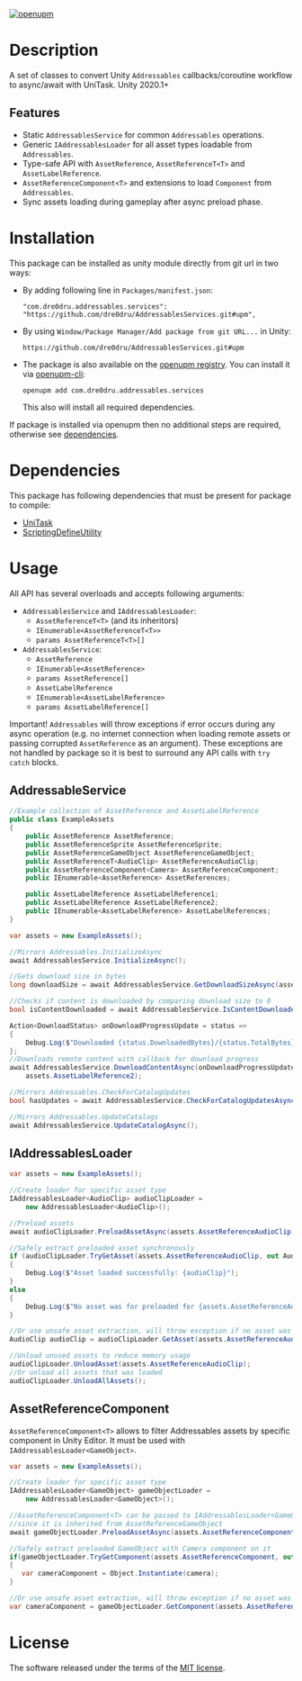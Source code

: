 [![openupm](https://img.shields.io/npm/v/com.dre0dru.addressables.services?label=openupm&registry_uri=https://package.openupm.com)](https://openupm.com/packages/com.dre0dru.addressables.services/)
# Description
A set of classes to convert Unity `Addressables` callbacks/coroutine workflow to async/await with UniTask.
Unity 2020.1+

## Features
- Static `AddressablesService` for common `Addressables` operations.
- Generic `IAddressablesLoader` for all asset types loadable from `Addressables`.
- Type-safe API with `AssetReference`, `AssetReferenceT<T>` and `AssetLabelReference`.  
- `AssetReferenceComponent<T>` and extensions to load `Component` from `Addressables`.
- Sync assets loading during gameplay after async preload phase.

# Installation
This package can be installed as unity module directly from git url in two ways:
- By adding following line in `Packages/manifest.json`:
  ```
  "com.dre0dru.addressables.services": "https://github.com/dre0dru/AddressablesServices.git#upm",
  ```
- By using `Window/Package Manager/Add package from git URL...` in Unity:
  ```
  https://github.com/dre0dru/AddressablesServices.git#upm
  ```
- The package is also available on the [openupm registry](https://openupm.com). You can install it via [openupm-cli](https://github.com/openupm/openupm-cli):
  ```
  openupm add com.dre0dru.addressables.services
  ```
  This also will install all required dependencies.

If package is installed via openupm then no additional steps are required, otherwise see [dependencies](#dependencies).
  
# Dependencies
This package has following dependencies that must be present for package to compile:
- [UniTask](https://github.com/Cysharp/UniTask)
- [ScriptingDefineUtility](https://github.com/Thundernerd/Unity3D-ScriptingDefineUtility)

# Usage
All API has several overloads and accepts following arguments:
- `AddressablesService` and `IAddressablesLoader`:
  - `AssetReferenceT<T>` (and its inheritors)
  - `IEnumerable<AssetReferenceT<T>>`
  - `params AssetReferenceT<T>[]`
- `AddressablesService`:
  - `AssetReference`
  - `IEnumerable<AssetReference>`
  - `params AssetReference[]`
  - `AssetLabelReference`
  - `IEnumerable<AssetLabelReference>`
  - `params AssetLabelReference[]`

Important! `Addressables` will throw exceptions if error occurs during any async operation (e.g. no internet connection when loading remote assets or passing corrupted `AssetReference` as an argument). These exceptions are not handled by package so it is best to surround any API calls with `try catch` blocks. 

## AddressableService
```c#
//Example collection of AssetReference and AssetLabelReference
public class ExampleAssets
{
    public AssetReference AssetReference;
    public AssetReferenceSprite AssetReferenceSprite;
    public AssetReferenceGameObject AssetReferenceGameObject;
    public AssetReferenceT<AudioClip> AssetReferenceAudioClip;
    public AssetReferenceComponent<Camera> AssetReferenceComponent;
    public IEnumerable<AssetReference> AssetReferences;

    public AssetLabelReference AssetLabelReference1;
    public AssetLabelReference AssetLabelReference2;
    public IEnumerable<AssetLabelReference> AssetLabelReferences;
}

var assets = new ExampleAssets();

//Mirrors Addressables.InitializeAsync
await AddressablesService.InitializeAsync();

//Gets download size in bytes
long downloadSize = await AddressablesService.GetDownloadSizeAsync(assets.AssetReference);

//Checks if content is downloaded by comparing download size to 0
bool isContentDownloaded = await AddressablesService.IsContentDownloaded(assets.AssetReferenceSprite);

Action<DownloadStatus> onDownloadProgressUpdate = status =>
{
    Debug.Log($"Downloaded {status.DownloadedBytes}/{status.TotalBytes} ({status.Percent * 100}%)");
};
//Downloads remote content with callback for download progress
await AddressablesService.DownloadContentAsync(onDownloadProgressUpdate, assets.AssetLabelReference1,
    assets.AssetLabelReference2);

//Mirrors Addressables.CheckForCatalogUpdates
bool hasUpdates = await AddressablesService.CheckForCatalogUpdatesAsync();

//Mirrors Addressables.UpdateCatalogs
await AddressablesService.UpdateCatalogAsync();
```
## IAddressablesLoader
```c#
var assets = new ExampleAssets();

//Create loader for specific asset type
IAddressablesLoader<AudioClip> audioClipLoader =
    new AddressablesLoader<AudioClip>();

//Preload assets
await audioClipLoader.PreloadAssetAsync(assets.AssetReferenceAudioClip);

//Safely extract preloaded asset synchronously
if (audioClipLoader.TryGetAsset(assets.AssetReferenceAudioClip, out AudioClip audioClip))
{
    Debug.Log($"Asset loaded successfully: {audioClip}");
}
else
{
    Debug.Log($"No asset was for preloaded for {assets.AssetReferenceAudioClip.RuntimeKey}");
}

//Or use unsafe asset extraction, will throw exception if no asset was preloaded
AudioClip audioClip = audioClipLoader.GetAsset(assets.AssetReferenceAudioClip);

//Unload unused assets to reduce memory usage
audioClipLoader.UnloadAsset(assets.AssetReferenceAudioClip);
//Or unload all assets that was loaded
audioClipLoader.UnloadAllAssets();
```
## AssetReferenceComponent<T>
`AssetReferenceComponent<T>` allows to filter Addressables assets by specific component in Unity Editor. It must be used with `IAddressablesLoader<GameObject>`.
```c#
var assets = new ExampleAssets();

//Create loader for specific asset type
IAddressablesLoader<GameObject> gameObjectLoader =
    new AddressablesLoader<GameObject>();

//AssetReferenceComponent<T> can be passed to IAddressablesLoader<GameObject>
//since it is inherited from AssetReferenceGameObject
await gameObjectLoader.PreloadAssetAsync(assets.AssetReferenceComponent);

//Safely extract preloaded GameObject with Camera component on it
if(gameObjectLoader.TryGetComponent(assets.AssetReferenceComponent, out Camera camera))
{
   var cameraComponent = Object.Instantiate(camera);
}

//Or use unsafe asset extraction, will throw exception if no asset was preloaded
var cameraComponent = gameObjectLoader.GetComponent(assets.AssetReferenceComponent);
```
# License
The software released under the terms of the [MIT license](./LICENSE.md).